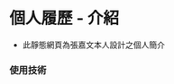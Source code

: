 <style>
  font-family : 'Segoe UI', Tahoma, Geneva, Verdana, sans-serif;
</style>

# 個人履歷 - 介紹

- 此靜態網頁為張嘉文本人設計之個人簡介

### 使用技術
